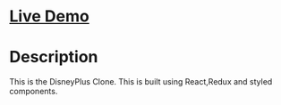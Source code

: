 # [Live Demo](https://disneyplus-clone-1ad59.web.app/)


# Description 
This is the DisneyPlus Clone. This is built using React,Redux and styled components.
